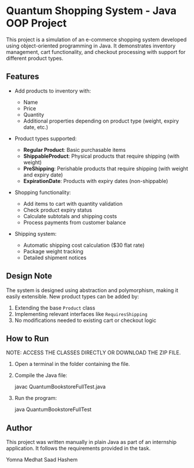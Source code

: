 # Quantum Shopping System - Java OOP Project

This project is a simulation of an e-commerce shopping system developed using object-oriented programming in Java. It demonstrates inventory management, cart functionality, and checkout processing with support for different product types.

## Features

- Add products to inventory with:
  - Name
  - Price
  - Quantity
  - Additional properties depending on product type (weight, expiry date, etc.)

- Product types supported:
  - **Regular Product**: Basic purchasable items
  - **ShippableProduct**: Physical products that require shipping (with weight)
  - **PreShipping**: Perishable products that require shipping (with weight and expiry date)
  - **ExpirationDate**: Products with expiry dates (non-shippable)

- Shopping functionality:
  - Add items to cart with quantity validation
  - Check product expiry status
  - Calculate subtotals and shipping costs
  - Process payments from customer balance

- Shipping system:
  - Automatic shipping cost calculation ($30 flat rate)
  - Package weight tracking
  - Detailed shipment notices

## Design Note

The system is designed using abstraction and polymorphism, making it easily extensible. New product types can be added by:
1. Extending the base `Product` class
2. Implementing relevant interfaces like `RequiresShipping`
3. No modifications needed to existing cart or checkout logic

## How to Run

NOTE: ACCESS THE CLASSES DIRECTLY OR DOWNLOAD THE ZIP FILE.

1. Open a terminal in the folder containing the file.
2. Compile the Java file:

   javac QuantumBookstoreFullTest.java

3. Run the program:

   java QuantumBookstoreFullTest

## Author

This project was written manually in plain Java as part of an internship application. It follows the requirements provided in the task.

Yomna Medhat Saad Hashem
